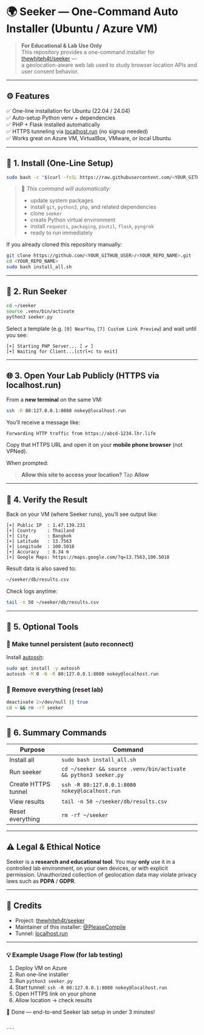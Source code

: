 


# 🌍 Seeker — One-Command Auto Installer (Ubuntu / Azure VM)

> **For Educational & Lab Use Only**  
> This repository provides a one-command installer for [thewhiteh4t/seeker](https://github.com/thewhiteh4t/seeker) —  
> a geolocation-aware web lab used to study browser location APIs and user consent behavior.

---

## ⚙️ Features

✅ One-line installation for Ubuntu (22.04 / 24.04)  
✅ Auto-setup Python venv + dependencies  
✅ PHP + Flask installed automatically  
✅ HTTPS tunneling via [localhost.run](https://localhost.run) (no signup needed)  
✅ Works great on Azure VM, VirtualBox, VMware, or local Ubuntu  

---

## 🧠 1. Install (One-Line Setup)

```bash
sudo bash -c "$(curl -fsSL https://raw.githubusercontent.com/<YOUR_GITHUB_USER>/<YOUR_REPO_NAME>/main/install_all.sh)"
````

> 🧩 *This command will automatically:*
>
> * update system packages
> * install `git`, `python3`, `php`, and related dependencies
> * clone `seeker`
> * create Python virtual environment
> * install `requests`, `packaging`, `psutil`, `flask`, `pyngrok`
> * ready to run immediately

If you already cloned this repository manually:

```bash
git clone https://github.com/<YOUR_GITHUB_USER>/<YOUR_REPO_NAME>.git
cd <YOUR_REPO_NAME>
sudo bash install_all.sh
```

---

## 🚀 2. Run Seeker

```bash
cd ~/seeker
source .venv/bin/activate
python3 seeker.py
```

Select a template (e.g. `[0] NearYou`, `[7] Custom Link Preview`) and wait until you see:

```
[+] Starting PHP Server... [ ✔ ]
[+] Waiting for Client...[ctrl+c to exit]
```

---

## 🌐 3. Open Your Lab Publicly (HTTPS via localhost.run)

From a **new terminal** on the same VM:

```bash
ssh -R 80:127.0.0.1:8080 nokey@localhost.run
```

You’ll receive a message like:

```
Forwarding HTTP traffic from https://abcd-1234.lhr.life
```

Copy that HTTPS URL and open it on your **mobile phone browser** (not VPNed).

When prompted:

> **Allow this site to access your location?**
> Tap **Allow**

---

## 📱 4. Verify the Result

Back on your VM (where Seeker runs), you’ll see output like:

```
[+] Public IP  : 1.47.139.231
[+] Country    : Thailand
[+] City       : Bangkok
[+] Latitude   : 13.7563
[+] Longitude  : 100.5018
[+] Accuracy   : 8.34 m
[+] Google Maps: https://maps.google.com/?q=13.7563,100.5018
```

Result data is also saved to:

```bash
~/seeker/db/results.csv
```

Check logs anytime:

```bash
tail -n 50 ~/seeker/db/results.csv
```

---

## 🧰 5. Optional Tools

### 🔁 Make tunnel persistent (auto reconnect)

Install [autossh](https://www.harding.motd.ca/autossh/):

```bash
sudo apt install -y autossh
autossh -M 0 -N -R 80:127.0.0.1:8080 nokey@localhost.run
```

### 🧱 Remove everything (reset lab)

```bash
deactivate 2>/dev/null || true
cd ~ && rm -rf seeker
```

---

## 📖 6. Summary Commands

| Purpose             | Command                                                         |
| ------------------- | --------------------------------------------------------------- |
| Install all         | `sudo bash install_all.sh`                                      |
| Run seeker          | `cd ~/seeker && source .venv/bin/activate && python3 seeker.py` |
| Create HTTPS tunnel | `ssh -R 80:127.0.0.1:8080 nokey@localhost.run`                  |
| View results        | `tail -n 50 ~/seeker/db/results.csv`                            |
| Reset everything    | `rm -rf ~/seeker`                                               |

---

## ⚠️ Legal & Ethical Notice

Seeker is a **research and educational tool**.
You may **only** use it in a controlled lab environment, on your own devices, or with explicit permission.
Unauthorized collection of geolocation data may violate privacy laws such as **PDPA** / **GDPR**.

---

## 🧩 Credits

* Project: [thewhiteh4t/seeker](https://github.com/thewhiteh4t/seeker)
* Maintainer of this installer: [@PleaseCompile](https://github.com/PleaseCompile)
* Tunnel: [localhost.run](https://localhost.run)

---

### 💡 Example Usage Flow (for lab testing)

1. Deploy VM on Azure
2. Run one-line installer
3. Run `python3 seeker.py`
4. Start tunnel: `ssh -R 80:127.0.0.1:8080 nokey@localhost.run`
5. Open HTTPS link on your phone
6. Allow location → check results

🎯 Done — end-to-end Seeker lab setup in under 3 minutes!

````

---

